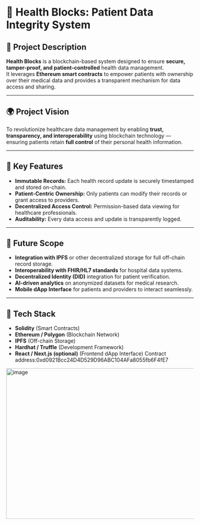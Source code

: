 # 🏥 Health Blocks: Patient Data Integrity System

## 📘 Project Description
**Health Blocks** is a blockchain-based system designed to ensure **secure, tamper-proof, and patient-controlled** health data management.  
It leverages **Ethereum smart contracts** to empower patients with ownership over their medical data and provides a transparent mechanism for data access and sharing.

---

## 🌍 Project Vision
To revolutionize healthcare data management by enabling **trust, transparency, and interoperability** using blockchain technology — ensuring patients retain **full control** of their personal health information.

---

## 🔑 Key Features
- **Immutable Records:** Each health record update is securely timestamped and stored on-chain.
- **Patient-Centric Ownership:** Only patients can modify their records or grant access to providers.
- **Decentralized Access Control:** Permission-based data viewing for healthcare professionals.
- **Auditability:** Every data access and update is transparently logged.

---

## 🔮 Future Scope
- **Integration with IPFS** or other decentralized storage for full off-chain record storage.
- **Interoperability with FHIR/HL7 standards** for hospital data systems.
- **Decentralized Identity (DID)** integration for patient verification.
- **AI-driven analytics** on anonymized datasets for medical research.
- **Mobile dApp Interface** for patients and providers to interact seamlessly.

---

## 🧩 Tech Stack
- **Solidity** (Smart Contracts)
- **Ethereum / Polygon** (Blockchain Network)
- **IPFS** (Off-chain Storage)
- **Hardhat / Truffle** (Development Framework)
- **React / Next.js (optional)** (Frontend dApp Interface)
Contract address:0xd0921Bcc24D4D529D96ABC104AFa8055fb6F4fE7
<img width="529" height="403" alt="image" src="https://github.com/user-attachments/assets/7d5e5842-035c-433e-9deb-81fc49edd049" />

